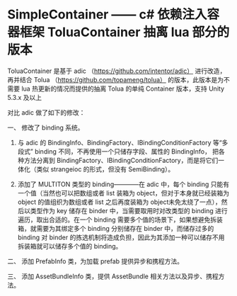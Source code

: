 # SimpleContainer —— c# 依赖注入容器框架 ToluaContainer 抽离 lua 部分的版本

ToluaContainer 是基于 adic （https://github.com/intentor/adic） 进行改造，再并结合 Tolua （https://github.com/topameng/tolua） 的版本，此版本是为不需要 lua 热更新的情况而提供的抽离 Tolua 的单纯 Container 版本，支持 Unity 5.3.x 及以上

对比 adic 做了如下的修改：



一、 修改了 binding 系统。

1. 与 adic 的 BindingInfo、BindingFactory、IBindingConditionFactory 等“多段式” binding 不同，不再使用一个只储存字段、属性的 BindingInfo， 把各种方法分离到 BindingFactory、IBindingConditionFactory，而是将它们一体化（类似 strangeioc 的形式，但没有 SemiBinding）。

2. 添加了 MULTITON 类型的 binding————在 adic 中，每个 binding 只能有一个值（当然也可以把数组或者 list 装箱为 object，但对于本身就已经装箱为 object 的值组织为数组或者 list 之后再度装箱为 object未免太绕了一点），然后以类型作为 key 储存在 binder 中，当需要取用时对改类型的 binding 进行遍历，取出合适的。在一个 binding 需要多个值的场景下，如果想避免拆装箱，就需要为其绑定多个 binding 分别储存在 binder 中，而储存过多的 binding 对 binder 的拣选机制将造成负担，因此为其添加一种可以储存不用拆装箱就可以储存多个值的 binding。

二、 添加 PrefabInfo 类，为加载 prefab 提供异步和携程方法。

三、 添加 AssetBundleInfo 类，提供 AssetBundle 相关方法以及异步、携程方法。
